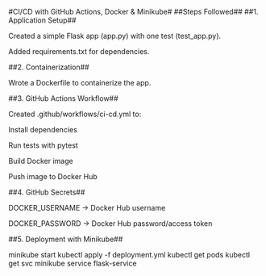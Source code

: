 #CI/CD with GitHub Actions, Docker & Minikube#
##Steps Followed##
##1. Application Setup##

Created a simple Flask app (app.py) with one test (test_app.py).

Added requirements.txt for dependencies.

##2. Containerization##

Wrote a Dockerfile to containerize the app.

##3. GitHub Actions Workflow##

Created .github/workflows/ci-cd.yml to:

Install dependencies

Run tests with pytest

Build Docker image

Push image to Docker Hub

##4. GitHub Secrets##

DOCKER_USERNAME → Docker Hub username

DOCKER_PASSWORD → Docker Hub password/access token

##5. Deployment with Minikube##

minikube start
kubectl apply -f deployment.yml
kubectl get pods
kubectl get svc
minikube service flask-service